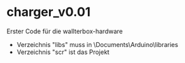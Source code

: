 # charger_v0.01
Erster Code für die wallterbox-hardware

* Verzeichnis "libs" muss in \Documents\Arduino\libraries 
* Verzeichnis "scr" ist das Projekt
